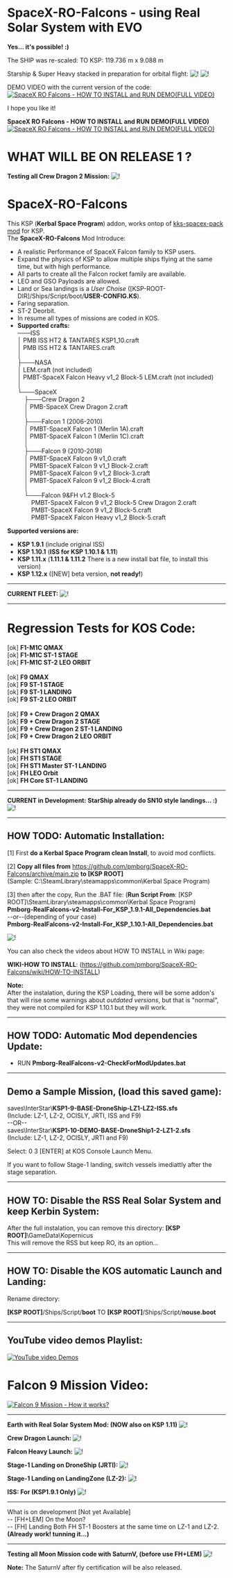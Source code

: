 # SpaceX-RO-Falcons - using Real Solar System with EVO


**Yes... it's possible! :)**

The SHIP was re-scaled:
TO KSP: 119.736 m x 9.088 m

Starship & Super Heavy stacked in preparation for orbital flight:
![!](https://i.imgur.com/2dSCngg.png)
![!](https://i.imgur.com/UDZo8Ah.png)

DEMO VIDEO with the current version of the code:
[![SpaceX RO Falcons - HOW TO INSTALL and RUN DEMO(FULL VIDEO)](https://i.imgur.com/EfK4psB.png)](https://www.youtube.com/watch?v=8C6WOAyUm9c)

I hope you like it!


**SpaceX RO Falcons - HOW TO INSTALL and RUN DEMO(FULL VIDEO)**
[![SpaceX RO Falcons - HOW TO INSTALL and RUN DEMO(FULL VIDEO)](https://i.imgur.com/9O8ArGM.png)](https://www.youtube.com/watch?v=A_dMWbzeP2k)

# WHAT WILL BE ON RELEASE 1 ?

**Testing all Crew Dragon 2 Mission:**
![!](https://i.imgur.com/1L7eKOC.png)

# SpaceX-RO-Falcons
This KSP (**Kerbal Space Program**) addon, works ontop of [kks-spacex-pack mod](https://forum.kerbalspaceprogram.com/index.php?/topic/193933-1101-kks-spacex-pack-v65-01112020/) for KSP.<br>
The **SpaceX-RO-Falcons** Mod Introduce: 
* A realistic Performance of SpaceX Falcon family to KSP users.<br>
* Expand the physics of KSP to allow multiple ships flying at the same time, but with high performance.<br>
* All parts to create all the Falcon rocket family are available.
* LEO and GSO Payloads are allowed.
* Land or Sea landings is a *User Choise* ([KSP-ROOT-DIR]/Ships/Script/boot/**USER-CONFIG.KS**).
* Faring separation.
* ST-2 Deorbit.
* In resume all types of missions are coded in KOS.
* **Supported crafts:**<br>
───ISS<br>
│       PMB ISS HT2 & TANTARES KSP1_10.craft<br>
│       PMB ISS HT2 & TANTARES.craft<br>
│<br>
├───NASA<br>
│       LEM.craft (not included)<br>
│       PMBT-SpaceX Falcon Heavy v1_2 Block-5 LEM.craft (not included)<br>
│<br>
└───SpaceX<br>
&nbsp;&nbsp;&nbsp;   ├───Crew Dragon 2<br>
&nbsp;&nbsp;&nbsp;   │       PMB-SpaceX Crew Dragon 2.craft<br>
&nbsp;&nbsp;&nbsp;   │<br>
&nbsp;&nbsp;&nbsp;   ├───Falcon 1 (2006-2010)<br>
&nbsp;&nbsp;&nbsp;   │       PMBT-SpaceX Falcon 1 (Merlin 1A).craft<br>
&nbsp;&nbsp;&nbsp;   │       PMBT-SpaceX Falcon 1 (Merlin 1C).craft<br>
&nbsp;&nbsp;&nbsp;   │<br>
&nbsp;&nbsp;&nbsp;   ├───Falcon 9 (2010-2018)<br>
&nbsp;&nbsp;&nbsp;   │       PMBT-SpaceX Falcon 9 v1_0.craft<br>
&nbsp;&nbsp;&nbsp;   │       PMBT-SpaceX Falcon 9 v1_1 Block-2.craft<br>
&nbsp;&nbsp;&nbsp;   │       PMBT-SpaceX Falcon 9 v1_2 Block-3.craft<br>
&nbsp;&nbsp;&nbsp;   │       PMBT-SpaceX Falcon 9 v1_2 Block-4.craft<br>
&nbsp;&nbsp;&nbsp;   │<br>
&nbsp;&nbsp;&nbsp;   └───Falcon 9&FH v1.2 Block-5<br>
&nbsp;&nbsp;&nbsp;   &nbsp;&nbsp;&nbsp;   PMBT-SpaceX Falcon 9 v1_2 Block-5 Crew Dragon 2.craft<br>
&nbsp;&nbsp;&nbsp;   &nbsp;&nbsp;&nbsp;   PMBT-SpaceX Falcon 9 v1_2 Block-5.craft<br>
&nbsp;&nbsp;&nbsp;   &nbsp;&nbsp;&nbsp;   PMBT-SpaceX Falcon Heavy v1_2 Block-5.craft<br>

**Supported versions are:**
* **KSP 1.9.1** (include original ISS)<br>
* **KSP 1.10.1** (**ISS for KSP 1.10.1 & 1.11**)<br>
* **KSP 1.11.x** (**1.11.1 & 1.11.2** There is a new install bat file, to install this version)<br>
* **KSP 1.12.x** ([NEW] beta version, **not ready!**)<br>

----
**CURRENT FLEET:**
![!](https://i.imgur.com/w9gUgOb.png)

----
<H1>Regression Tests for KOS Code:</H2>

[ok] **F1-M1C QMAX**<br>
[ok] **F1-M1C ST-1 STAGE**<br>
[ok] **F1-M1C ST-2 LEO ORBIT**<br>
<br>
[ok] **F9 QMAX**<br>
[ok] **F9 ST-1 STAGE**<br>
[ok] **F9 ST-1 LANDING**<br>
[ok] **F9 ST-2 LEO ORBIT**<br>
<br>
[ok] **F9 + Crew Dragon 2 QMAX**<br>
[ok] **F9 + Crew Dragon 2 STAGE**<br>
[ok] **F9 + Crew Dragon 2 ST-1 LANDING**<br>
[ok] **F9 + Crew Dragon 2 LEO ORBIT**<br>
<br>
[ok] **FH ST1 QMAX**<br>
[ok] **FH ST1 STAGE**<br>
[ok] **FH ST1 Master ST-1 LANDING**<br>
[ok] **FH LEO Orbit**<br>
[ok] **FH Core ST-1 LANDING**<br>

----
**CURRENT in Development: StarShip already do SN10 style landings... :)**
![!](https://i.imgur.com/xHjSP5u.png)

----
<h2>HOW TODO: Automatic Installation:</h2>

[1] First **do a Kerbal Space Program clean Install**, to avoid mod conflicts.

[2] **Copy all files from** https://github.com/pmborg/SpaceX-RO-Falcons/archive/main.zip **to [KSP ROOT]**<br>
(Sample: C:\SteamLibrary\steamapps\common\Kerbal Space Program)<br>

[3] then after the copy, Run the .BAT file: 
(**Run Script From**: [KSP ROOT]\SteamLibrary\steamapps\common\Kerbal Space Program)<br>
 **Pmborg-RealFalcons-v2-Install-For_KSP_1.9.1-All_Dependencies.bat**<br>
 --or--(depending of your case)<br>
 **Pmborg-RealFalcons-v2-Install-For_KSP_1.10.1-All_Dependencies.bat**<br>
 
![!](https://i.imgur.com/XtxincO.png)

You can also check the videos about HOW TO INSTALL in Wiki page:

**WIKI-HOW TO INSTALL**: (https://github.com/pmborg/SpaceX-RO-Falcons/wiki/HOW-TO-INSTALL)
 
**Note:**<br> 
After the instalation, during the KSP Loading, there will be some addon's that will rise some warnings about *outdated versions*, but that is "normal", they were not compiled for KSP 1.10.1 but they will work.

----
<h2>HOW TODO: Automatic Mod dependencies Update:</h2>

- RUN  **Pmborg-RealFalcons-v2-CheckForModUpdates.bat**<br>

----
<h2>Demo a Sample Mission, (load this saved game):</h2>

saves\InterStar\\**KSP1-9-BASE-DroneShip-LZ1-LZ2-ISS.sfs**<br>
(Include: LZ-1, LZ-2, OCISLY, JRTI, ISS and F9)<br>
--OR--<br>
saves\InterStar\\**KSP1-10-DEMO-BASE-DroneShip1-2-LZ1-2.sfs**<br>
(Include: LZ-1, LZ-2, OCISLY, JRTI and F9)<br>

Select: 0 3 [ENTER] at KOS Console Launch Menu.

If you want to follow Stage-1 landing, switch vessels imediattly after the stage separation.

----
<h2>HOW TO: Disable the RSS Real Solar System and keep Kerbin System:</h2>

After the full  instalation, you can remove this directory:
**[KSP ROOT]**\GameData\Kopernicus<br>
This will remove the RSS but keep RO, its an option... 

----
<h2>HOW TO: Disable the KOS automatic Launch and Landing:</h2>

Rename directory:<br>

**[KSP ROOT]**/Ships/Script/**boot** TO **[KSP ROOT]**/Ships/Script/**nouse.boot**

----
<h2>YouTube video demos Playlist:</h2>

[![YouTube video Demos](blob:https://imgur.com/2e364972-9526-46f9-be95-8cb1b43dc7d2)](https://www.youtube.com/playlist?list=PLKyZSZ3Rbi6afgvRnMc2XUgyUA8dcYNkP)


# Falcon 9 Mission Video:
[![Falcon 9 Mission - How it works?](https://i.imgur.com/l2MbG4p.png)](https://www.youtube.com/watch?v=ktnvzGVYlrM)

----
**Earth with Real Solar System Mod: (NOW also on KSP 1.11)**
![!](https://i.imgur.com/7XuzhOa.png)

**Crew Dragon Launch:**
![!](https://i.imgur.com/AVH8tmX.png)

**Falcon Heavy Launch:**
![!](https://i.imgur.com/xonhB3n.png)

**Stage-1 Landing on DroneShip (JRTI):**
![!](https://i.imgur.com/Qd0NqYw.png)

**Stage-1 Landing on LandingZone (LZ-2):**
![!](https://i.imgur.com/iUABkp8.png)

**ISS: For (KSP1.9.1 Only)**
![!](https://i.imgur.com/DZpBFGa.png)

----

What is on development [Not yet Available]<br>
-- [FH+LEM] On the Moon?<br>
-- [FH] Landing Both FH ST-1 Boosters at the same time on LZ-1 and LZ-2. **(Already work! tunning it...)**<br>

----
**Testing all Moon Mission code with SaturnV, (before use FH+LEM)**
![!](https://i.imgur.com/OXC7pUn.png)

**Note:** The SaturnV after fly certification will be also released.<br>

